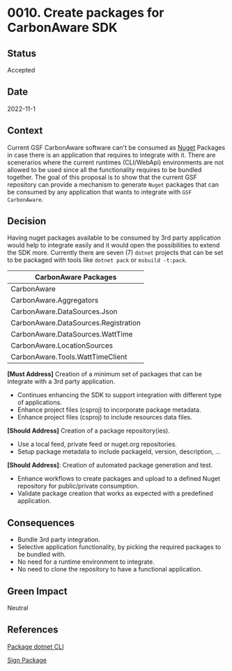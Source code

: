 # 0010. Create packages for CarbonAware SDK

## Status

Accepted

## Date

2022-11-1

## Context

Current GSF CarbonAware software can't be consumed as [Nuget](https://www.nuget.org) Packages in case there is an application that requires to integrate with it. There are scenerarios where the current runtimes (CLI/WebApi) environments are not allowed to be used since all the functionality requires to be bundled together.
The goal of this proposal is to show that the current GSF repository can provide a mechanism to generate `Nuget` packages that can be consumed by any application that wants to integrate with `GSF CarbonAware`.

## Decision

Having nuget packages available to be consumed by 3rd party application would help to integrate easily and it would open the possibilities to extend the SDK more.
Currently there are seven (7) `dotnet` projects that can be set to be packaged with tools like `dotnet pack` or `msbuild -t:pack`.

|CarbonAware Packages|
|--------------------|
|CarbonAware|
|CarbonAware.Aggregators|
|CarbonAware.DataSources.Json|
|CarbonAware.DataSources.Registration|
|CarbonAware.DataSources.WattTime|
|CarbonAware.LocationSources|
|CarbonAware.Tools.WattTimeClient|


**[Must Address]** Creation of a minimum set of packages that can be integrate with a 3rd party application.
  * Continues enhancing the SDK to support integration with different type of applications.
  * Enhance project files (csproj) to incorporate package metadata.
  * Enhance project files (csproj) to include resources data files.

**[Should Address]** Creation of a package repository(ies).
  * Use a local feed, private feed or nuget.org repositories.
  * Setup package metadata to include packageId, version, description, ...
  
**[Should Address]**: Creation of automated package generation and test.
  * Enhance workflows to create packages and upload to a defined Nuget repository for public/private consumption.
  * Validate package creation that works as expected with a predefined application.

## Consequences

- Bundle 3rd party integration.
- Selective application functionality, by picking the required packages to be bundled with.
- No need for a runtime environment to integrate.
- No need to clone the repository to have a functional application.

## Green Impact
Neutral

## References

[Package dotnet CLI](https://learn.microsoft.com/en-us/nuget/create-packages/creating-a-package-dotnet-cli)

[Sign Package](https://learn.microsoft.com/en-us/nuget/create-packages/sign-a-package)
